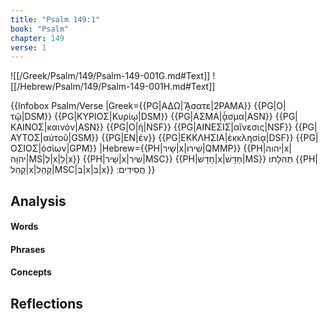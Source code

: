 ```yaml
---
title: "Psalm 149:1"
book: "Psalm"
chapter: 149
verse: 1
---
```

![[/Greek/Psalm/149/Psalm-149-001G.md#Text]]
![[/Hebrew/Psalm/149/Psalm-149-001H.md#Text]]

{{Infobox Psalm/Verse
|Greek={{PG|ΑΔΩ|ᾌσατε|2PAMA}} {{PG|Ο|τῷ|DSM}} {{PG|ΚΥΡΙΟΣ|Κυρίῳ|DSM}} {{PG|ΑΣΜΑ|ᾆσμα|ASN}} {{PG|ΚΑΙΝΟΣ|καινόν|ASN}} {{PG|Ο|ἡ|NSF}} {{PG|ΑΙΝΕΣΙΣ|αἴνεσις|NSF}} {{PG|ΑΥΤΟΣ|αὐτοῦ|GSM}} {{PG|ΕΝ|ἐν}} {{PG|ΕΚΚΛΗΣΙΑ|ἐκκλησίᾳ|DSF}} {{PG|ΟΣΙΟΣ|ὁσίων|GPM}}
|Hebrew={{PH|שָׁיר|x|שִׁירוּ|QMMP}} {{PH|יהוה|x|יהוָה|MS|לְ|x|לַ|x}} {{PH|שָׁיר|x|שִׁיר|MSC}} {{PH|חָדָשׁ|x|חָדָשׁ|MS}}
תְּהִלָּתוֹ
{{PH|קָהֵל|x|קְהַל|MSC|בְּ|x|בִּ|x}}
חֲסִידִים
׃
}}

## Analysis

#### Words

#### Phrases

#### Concepts

## Reflections

